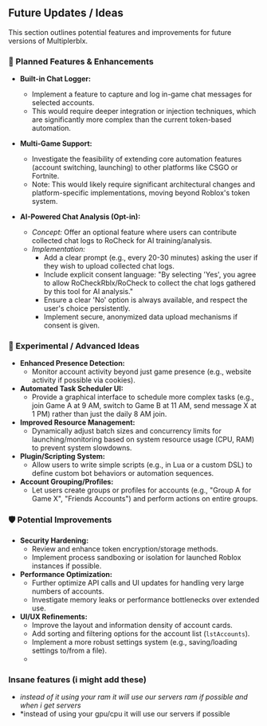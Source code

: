 ## Future Updates / Ideas

This section outlines potential features and improvements for future versions of Multiplerblx.

### 🚀 Planned Features & Enhancements

*   **Built-in Chat Logger:**
    *   Implement a feature to capture and log in-game chat messages for selected accounts.
    *   This would require deeper integration or injection techniques, which are significantly more complex than the current token-based automation.

*   **Multi-Game Support:**
    *   Investigate the feasibility of extending core automation features (account switching, launching) to other platforms like CSGO or Fortnite.
    *   Note: This would likely require significant architectural changes and platform-specific implementations, moving beyond Roblox's token system.

*   **AI-Powered Chat Analysis (Opt-in):**
    *   *Concept:* Offer an optional feature where users can contribute collected chat logs to RoCheck for AI training/analysis.
    *   *Implementation:*
        *   Add a clear prompt (e.g., every 20-30 minutes) asking the user if they wish to upload collected chat logs.
        *   Include explicit consent language: "By selecting 'Yes', you agree to allow RoCheckRblx/RoCheck to collect the chat logs gathered by this tool for AI analysis."
        *   Ensure a clear 'No' option is always available, and respect the user's choice persistently.
        *   Implement secure, anonymized data upload mechanisms if consent is given.
          

### 🧪 Experimental / Advanced Ideas

*   **Enhanced Presence Detection:**
    *   Monitor account activity beyond just game presence (e.g., website activity if possible via cookies).
*   **Automated Task Scheduler UI:**
    *   Provide a graphical interface to schedule more complex tasks (e.g., join Game A at 9 AM, switch to Game B at 11 AM, send message X at 1 PM) rather than just the daily 8 AM join.
*   **Improved Resource Management:**
    *   Dynamically adjust batch sizes and concurrency limits for launching/monitoring based on system resource usage (CPU, RAM) to prevent system slowdowns.
*   **Plugin/Scripting System:**
    *   Allow users to write simple scripts (e.g., in Lua or a custom DSL) to define custom bot behaviors or automation sequences.
*   **Account Grouping/Profiles:**
    *   Let users create groups or profiles for accounts (e.g., "Group A for Game X", "Friends Accounts") and perform actions on entire groups.

### 🛡️ Potential Improvements

*   **Security Hardening:**
    *   Review and enhance token encryption/storage methods.
    *   Implement process sandboxing or isolation for launched Roblox instances if possible.
*   **Performance Optimization:**
    *   Further optimize API calls and UI updates for handling very large numbers of accounts.
    *   Investigate memory leaks or performance bottlenecks over extended use.
*   **UI/UX Refinements:**
    *   Improve the layout and information density of account cards.
    *   Add sorting and filtering options for the account list (`lstAccounts`).
    *   Implement a more robust settings system (e.g., saving/loading settings to/from a file).
    *   

### Insane features (i might add these)

*   *instead of it using your ram it will use our servers ram if possible and when i get servers*
*   *instead of using your gpu/cpu it will use our servers if possible
  
    
